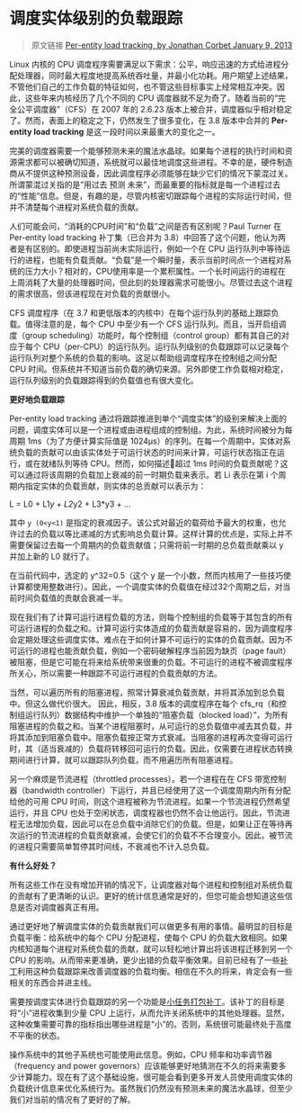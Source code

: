# 调度实体级别的负载跟踪

> 原文链接 [Per-entity load tracking, by Jonathan Corbet
January 9, 2013](https://lwn.net/Articles/531853/)

Linux 内核的 CPU 调度程序需要满足以下需求：公平，响应迅速的方式给进程分配处理器，同时最大程度地提高系统吞吐量，并最小化功耗。用户期望上述结果，不管他们自己的工作负载的特征如何，也不管这些目标事实上经常相互冲突。因此，这些年来内核经历了几个不同的 CPU 调度器就不足为奇了。随着当前的“完全公平调度器”（CFS）在 2007 年的 2.6.23 版本上被合并，调度器似乎相对稳定了。然而，表面上的稳定之下，仍然发生了很多变化，在 3.8 版本中合并的 **Per-entity load tracking** 是这一段时间以来最重大的变化之一。

完美的调度器需要一个能够预测未来的魔法水晶球。如果每个进程的执行时间和资源需求都可以被确切知道，系统就可以最佳地调度这些进程。不幸的是，硬件制造商从不提供这种预测设备，因此调度程序必须能够在缺少它们的情况下蒙混过关。所谓蒙混过关指的是”用过去 预测 未来”，而最重要的指标就是每一个进程过去的“性能”信息。但是，有趣的是，尽管内核密切跟踪每个进程的实际运行时间，但并不清楚每个进程对系统负载的贡献。

人们可能会问，“消耗的CPU时间”和“负载”之间是否有区别呢？Paul Turner 在 Per-entity load tracking 补丁集（已合并为 3.8）中回答了这个问题，他认为两者是有区别的。即使进程当前尚未实际运行，例如一个在 CPU 运行队列中等待运行的进程，也能有负载贡献。“负载”是一个瞬时量，表示当前时间点一个进程对系统的压力大小？相对的，CPU使用率是一个累积属性。一个长时间运行的进程在上周消耗了大量的处理器时间，但此刻的处理器需求可能很小。尽管过去这个进程的需求很高，但该进程现在对负载的贡献很小。

CFS 调度程序（在 3.7 和更低版本的内核中）在每个运行队列的基础上跟踪负载。值得注意的是，每个 CPU 中至少有一个 CFS 运行队列。而且，当开启组调度（group scheduling）功能时，每个控制组（control group）都有其自己的对应于每个 CPU（per-CPU）的运行队列。运行队列级别的负载跟踪可以记录每个运行队列对整个系统的负载的影响。这足以帮助组调度程序在控制组之间分配 CPU 时间。但系统并不知道当前负载的确切来源。另外即使工作负载相对稳定，运行队列级别的负载跟踪得到的负载值也有很大变化。

**更好地负载跟踪**

Per-entity load tracking 通过将跟踪推进到单个“调度实体”的级别来解决上面的问题，调度实体可以是一个进程或由进程组成的控制组。为此，系统时间被分为每周期 1ms（为了方便计算实际值是 1024µs）的序列。在每一个周期中，实体对系统负载的贡献可以由该实体处于可运行状态的时间来计算，可运行状态指正在运行，或在就绪队列等待 CPU。然而，如何描述超过 1ms 时间的负载贡献呢？这可以通过将该周期的负载加上衰减的前一时期负载来表示。若 Li 表示在第 i 个周期内指定实体的负载贡献，则实体的总贡献可以表示为：

L = L0 + L1*y + L2*y2 + L3*y3 + ...

其中 `y (0<y<1)` 是指定的衰减因子。该公式对最近的载荷给予最大的权重，也允许过去的负载以等比递减的方式影响总负载计算。这样计算的优点是，实际上并不需要保留过去每一个周期内的负载贡献值；只需将前一时期的总负载贡献乘以 y 并加上新的 L0 就行了。

在当前代码中，选定的 y^32=0.5（这个 y 是一个小数，然而内核用了一些技巧使计算都使用整数进行）。因此，一个调度实体的负载值在经过32个周期之后，对当前时间负载值的贡献会衰减一半。

现在我们有了计算可运行进程负载的方法，则每个控制组的负载等于其包含的所有可运行进程的负载之和。计算可运行实体造成的负载贡献是容易的，因为调度程序会定期处理这些调度实体。难点在于如何计算不可运行的实体的负载贡献。因为不可运行的进程也能贡献负载，例如一个密码破解程序当前因为缺页（page fault）被阻塞，但是它可能在将来给系统带来很重的负载。不可运行的进程不被调度程序所关心，所以需要一种跟踪不可运行进程的负载贡献的方法。

当然，可以遍历所有的阻塞进程，照常计算衰减负载贡献，并将其添加到总负载中。但这么做代价很大。 因此，相反，3.8 版本的调度程序在每个 cfs_rq（和控制组运行队列）数据结构中维护一个单独的“阻塞负载（blocked load）”，为所有阻塞进程的负载之和。当某个进程阻塞时，从可运行的总负载值中减去其负载，并将其添加到阻塞负载中。阻塞负载按正常方式衰减。当阻塞的进程再次变得可运行时，其（适当衰减的）负载将转移回可运行的负载。因此，仅需要在进程状态转换期间进行计算，就可以跟踪队列负载，而不用遍历所有阻塞进程。

另一个麻烦是节流进程（throttled processes）。若一个进程在在 CFS 带宽控制器（bandwidth controller）下运行，并且已经使用了这一个调度周期内所有分配给他的可用 CPU 时间，则这个进程被称为节流进程。如果一个节流进程仍然希望运行，并且 CPU 也处于空闲状态，调度程器也仍然不会让他运行。因此，节流进程无法增加负载，因此可以在总负载中消除它们的负载。但是，如果让正在等待再次运行的节流进程的负载贡献衰减，会使它们的负载不不合理变小。因此，被节流的进程只需要简单暂停其时间线，不衰减也不计入总负载。

**有什么好处？**

所有这些工作在没有增加开销的情况下，让调度器对每个进程和控制组对系统负载的贡献有了更清晰的认识。更好的统计信息通常是好的，但您可能会想知道这些信息是否对调度器真正有用。

通过更好地了解调度实体的负载贡献我们可以做更多有用的事情。最明显的目标是负载平衡：给系统中的每个 CPU 分配进程，使每个 CPU 的负载大致相同。如果内核知道每个进程对系统负载的贡献，就可以轻松地计算出将该进程迁移到另一个 CPU 的影响。从而带来更准确，更少出错的负载平衡效果。目前已经有了一些[补丁](https://lwn.net/Articles/521272/)利用这种负载跟踪来改善调度器的负载均衡。相信在不久的将来，肯定会有一些相关的东西合并进主线。

需要按调度实体进行负载跟踪的另一个功能是[小任务打包补丁](https://lwn.net/Articles/520857/)。该补丁的目标是将“小”进程收集到少量 CPU 上运行，从而允许关闭系统中的其他处理器。显然，这种收集需要可靠的指标指出哪些进程是“小”的。否则，系统很可能最终处于高度不平衡的状态。

操作系统中的其他子系统也可能使用此信息。例如，CPU 频率和功率调节器（frequency and power governors）应该能够更好地猜测在不久的将来需要多少计算能力。现在有了这个基础设施，很可能会看到更多开发人员使用调度实体的负载统计信息来优化系统行为。虽然我们仍然没有预测未来的魔法水晶球，但至少我们对当前的情况有了更好的了解。
